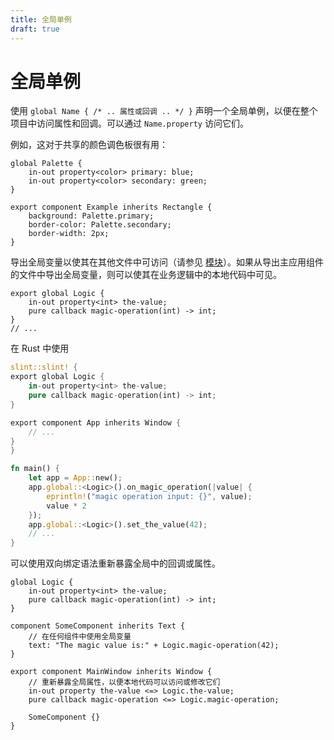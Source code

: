 ```yaml
---
title: 全局单例
draft: true
---
```

# 全局单例

使用 `global Name { /* .. 属性或回调 .. */ }` 声明一个全局单例，以便在整个项目中访问属性和回调。可以通过 `Name.property` 访问它们。

例如，这对于共享的颜色调色板很有用：

```slint
global Palette {
    in-out property<color> primary: blue;
    in-out property<color> secondary: green;
}

export component Example inherits Rectangle {
    background: Palette.primary;
    border-color: Palette.secondary;
    border-width: 2px;
}
```

导出全局变量以使其在其他文件中可访问（请参见 [模块](https://releases.slint.dev/1.7.2/docs/slint/src/language/syntax/modules)）。如果从导出主应用组件的文件中导出全局变量，则可以使其在业务逻辑中的本地代码中可见。

```slint
export global Logic {
    in-out property<int> the-value;
    pure callback magic-operation(int) -> int;
}
// ...
```

在 Rust 中使用

```rust
slint::slint! {
export global Logic {
    in-out property<int> the-value;
    pure callback magic-operation(int) -> int;
}

export component App inherits Window {
    // ...
}
}

fn main() {
    let app = App::new();
    app.global::<Logic>().on_magic_operation(|value| {
        eprintln!("magic operation input: {}", value);
        value * 2
    });
    app.global::<Logic>().set_the_value(42);
    // ...
}
```

可以使用双向绑定语法重新暴露全局中的回调或属性。

```slint
global Logic {
    in-out property<int> the-value;
    pure callback magic-operation(int) -> int;
}

component SomeComponent inherits Text {
    // 在任何组件中使用全局变量
    text: "The magic value is:" + Logic.magic-operation(42);
}

export component MainWindow inherits Window {
    // 重新暴露全局属性，以便本地代码可以访问或修改它们
    in-out property the-value <=> Logic.the-value;
    pure callback magic-operation <=> Logic.magic-operation;

    SomeComponent {}
}
```